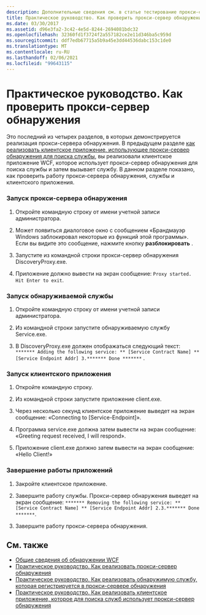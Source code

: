 ```yaml
---
description: Дополнительные сведения см. в статье тестирование прокси-сервера обнаружения.
title: Практическое руководство. Как проверить прокси-сервер обнаружения
ms.date: 03/30/2017
ms.assetid: d96e3fa2-3c42-4e5d-8244-2694081bdc32
ms.openlocfilehash: 32360fd1f3724f2a557182ce2e11d346ba5c959d
ms.sourcegitcommit: ddf7edb67715a5b9a45e3dd44536dabc153c1de0
ms.translationtype: MT
ms.contentlocale: ru-RU
ms.lasthandoff: 02/06/2021
ms.locfileid: "99643115"
---
```

# <a name="how-to-test-the-discovery-proxy"></a>Практическое руководство. Как проверить прокси-сервер обнаружения

Это последний из четырех разделов, в которых демонстрируется реализация прокси-сервера обнаружения. В предыдущем разделе [как реализовать клиентское приложение, использующее прокси-сервер обнаружения для поиска службы](client-app-discovery-proxy-to-find-a-service.md), вы реализовали клиентское приложение WCF, которое использует прокси-сервер обнаружения для поиска службы и затем вызывает службу. В данном разделе показано, как проверить работу прокси-сервера обнаружения, службы и клиентского приложения.  
  
### <a name="run-the-discovery-proxy"></a>Запуск прокси-сервера обнаружения  
  
1. Откройте командную строку от имени учетной записи администратора.  
  
2. Может появиться диалоговое окно с сообщением «Брандмауэр Windows заблокировал некоторые из функций этой программы». Если вы видите это сообщение, нажмите кнопку **разблокировать** .  
  
3. Запустите из командной строки прокси-сервер обнаружения DiscoveryProxy.exe.  
  
4. Приложение должно вывести на экран сообщение: `Proxy started. Hit Enter to exit`.  
  
### <a name="run-the-discoverable-service"></a>Запуск обнаруживаемой службы  
  
1. Откройте командную строку от имени учетной записи администратора.  
  
2. Из командной строки запустите обнаруживаемую службу Service.exe.  
  
3. В DiscoveryProxy.exe должен отображаться следующий текст: `******* Adding the following service: ** [Service Contract Name] ** [Service Endpoint Addr] 3.******* Done *******` .  
  
### <a name="run-the-client-application"></a>Запуск клиентского приложения  
  
1. Откройте командную строку.  
  
2. Из командной строки запустите приложение client.exe.  
  
3. Через несколько секунд клиентское приложение выведет на экран сообщение: «Connecting to [Service-Endpoint]».  
  
4. Программа service.exe должна затем вывести на экран сообщение: «Greeting request received, I will respond».  
  
5. Приложение client.exe должно затем вывести на экран сообщение: «Hello Client!»  
  
### <a name="shut-down-the-applications"></a>Завершение работы приложений  
  
1. Закройте клиентское приложение.  
  
2. Завершите работу службы. Прокси-сервер обнаружения выведет на экран сообщение: `******* Removing the following service: ** [Service Contract Name] ** [Service Endpoint Addr] 2.3.******* Done *******`.  
  
3. Завершите работу прокси-сервера обнаружения.  
  
## <a name="see-also"></a>См. также

- [Общие сведения об обнаружении WCF](wcf-discovery-overview.md)
- [Практическое руководство. Как реализовать прокси-сервер обнаружения](how-to-implement-a-discovery-proxy.md)
- [Практическое руководство. Как реализовать обнаружимую службу, которая регистрируется в прокси-сервере обнаружения](discoverable-service-that-registers-with-the-discovery-proxy.md)
- [Практическое руководство. Как реализовать клиентское приложение, которое для поиска служб использует прокси-сервер обнаружения](client-app-discovery-proxy-to-find-a-service.md)
